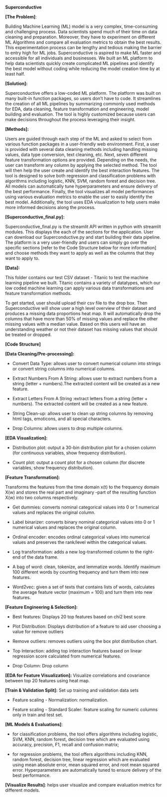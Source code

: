 **Superconductive**

**[The Problem]**:

Building Machine Learning (ML) model is a very complex, time-consuming and challenging process. Data scientists spend much of their time on data cleaning and preparation. Moreover, they have to experiment on different ML Algorithms and compare all evaluation metrics to obtain the best results. This experimentation process can be lengthy and tedious making the barrier to entry high for ML jobs. Superconductive is aspired to make ML faster and accessible for all individuals and businesses. We built an ML platform to help data scientists quickly create complicated ML pipelines and identify the best model without coding while reducing the model creation time by at least half.  

**[Solution]:**

Superconductive offers a low-coded ML platform. The platform was built on many built-in function packages, so users don’t have to code. It streamlines the creation of all ML pipelines by summarizing commonly used methods for EDA, data cleaning, feature transformation and engineering, model building and evaluation. The tool is highly customized because users can make decisions throughout the process leveraging their insight. 

**[Methods]:**

Users are guided through each step of the ML and asked to select from various function packages in a user-friendly web environment. First, a user is provided with several data cleaning methods including handling missing values, data type conversion, text cleaning, etc. Next, seven different feature transformation options are provided. Depending on the needs, the user can transform any column by applying the selected method. The tool will then help the user create and identify the best interaction features. The tool is designed to solve both regression and classification problems with algorithms including logistic, KNN, SVM, random forest and decision tree. All models can automatically tune hyperparameters and ensure delivery of the best performance. Finally, the tool visualizes all model performances using various evaluation metrics to enable the user to easily identify the best model. Additionally, the tool uses EDA visualization to help users make more informed decisions along the process. 

**[Superconductive_final.py]:**

Superconductive_final.py is the streamlit API written in python with streamlit modules. This displays the each of the sections for the application. User can download our Superconductive.py and start building their data pipeline. The platform is a very user-friendly and users can simply go over the specific sections [refer to the Code Structure below for more information] and choose methods they want to apply as well as the columns that they want to apply to. 

**[Data]:**

This folder contains our test CSV dataset - Titanic to test the machine learning pipeline we built. Titanic contains a variety of datatypes, which our low coded machine learning can apply various data transformations and feature transformation methods.

To get started, user should upload their csv file to the drop box. Then Superconductive will show user a high level overview of their dataset and produces a missing data proportions heat map. It will automatically drop the columns that have more than 50% of missing values and replace the other missing values with a median value. Based on this users will have an understanding weather or not their dataset has missing values that should be treated or dropped. 


**[Code Structure]**

**[Data Cleaning/Pre-processing]:**

- Convert Data Type: allows user to convert numerical column into strings or convert string columns into numerical columns.

- Extract Numbers From A String: allows user to extract numbers from a string (letter + numbers).The extracted content will be created as a new feature. 

- Extract Letters From A String :extract letters from a string (letter + numbers). The extracted content will be created as a new feature. 

- String Clean-up: allows user to clean up string columns by removing html tags, emoticons, and all special characters. 

- Drop Columns: allows users to drop multiple columns. 

**[EDA Visualization]:**

- Distribution plot: output a 30-bin distribution plot for a chosen column (for continuous variables, show frequency distribution).

- Count plot: output a count plot for a chosen column (for discrete variables, show frequency distribution).

**[Feature Transformation]:**

Transforms the features from the time domain x(t) to the frequency domain X(w) and stores the real part and imaginary -part of the resulting function X(w) into two columns respectively.

- Get dummies: converts nominal categorical values into 0 or 1 numerical values and replaces the original column. 
 
- Label binarizer: converts binary nominal categorical values into 0 or 1 numerical values and replaces the original column.

- Ordinal encoder: encodes ordinal categorical values into numerical values and preserves the rank/level within the categorical values.

- Log transformation: adds a new log-transformed column to the right-end of the data frame.

- A bag of word: clean, tokenize, and lemmatize words. Identify maximum 100 different words by counting frequency and turn them into new features.  

- Word2vec: given a set of texts that contains lists of words, calculates the average feature vector (maximum = 100) and turn them into new features. 

**[Feature Engineering & Selection]:**

- Best features:  Displays 20 top features based on chi2 best score

- Plot Distribution: Displays distribution of a feature to aid user choosing a value for remove outliers

- Remove outliers: removes outliers using the box plot distribution chart.

- Top Interaction: adding top interaction features based on linear regression score calculated from numerical features.

- Drop Column: Drop column

**[EDA for Feature Visualization]:**
Visualize correlations and covariance between top 20 features using heat map.

**[Train & Validation Split]:** 
Set up training and validation data sets

- Feature scaling - Normalization: normalization.

- Feature scaling - Standard Scaler: feature scaling for numeric columns only in train and test set.

**[ML Models & Evaluations]**:  

- for classification problems, the tool offers algorithms including logistic, SVM, KNN, random forest, decision tree which are evaluated using accuracy, precision, F1, recall and confusion matrix; 

- for regression problems, the tool offers algorithms including KNN, random forest, decision tree, linear regression which are evaluated using mean absolute error, mean squared error, and root mean squared error. Hyperparameters are automatically tuned to ensure delivery of the best performance.

**[Visualize Results]**: 
helps user visualize and compare evaluation metrics for different models. 
